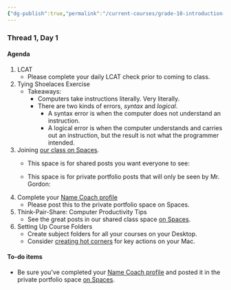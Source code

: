 ```yaml
---
{"dg-publish":true,"permalink":"/current-courses/grade-10-introduction-to-computer-studies/section-1/thread-1/thread-1-day-1/","dgHomeLink":false,"dgPassFrontmatter":false}
---
```


### Thread 1, Day 1
#### Agenda
1. LCAT
	* Please complete your daily LCAT check prior to coming to class.
2. Tying Shoelaces Exercise
	* Takeaways:
		* Computers take instructions literally. Very literally.
		* There are two kinds of errors, *syntax* and *logical*.
			* A syntax error is when the computer does not understand an instruction.
			* A logical error is when the computer understands and carries out an instruction, but the result is not what the programmer intended.
3. Joining [our class on Spaces](https://ca.spacesedu.com/class/CA-C0VYMY94).
	* This space is for shared posts you want everyone to see:
	  
	* This space is for private portfolio posts that will only be seen by Mr. Gordon:
4. Complete your [Name Coach profile](https://www.name-coach.com/events/name-profile/registrations/new)
	* Please post this to the private portfolio space on Spaces.
5. Think-Pair-Share: Computer Productivity Tips
	* See the great posts in our shared class space [on Spaces](https://ca.spacesedu.com/).
6. Setting Up Course Folders
	* Create subject folders for all your courses on your Desktop.
	* Consider [creating hot corners](https://support.apple.com/en-ca/guide/mac-help/mchlp3000/mac) for key actions on your Mac.
#### To-do items
* Be sure you've completed your [Name Coach profile](https://www.name-coach.com/events/name-profile/registrations/new) and posted it in the private portfolio space [on Spaces](https://ca.spacesedu.com/).